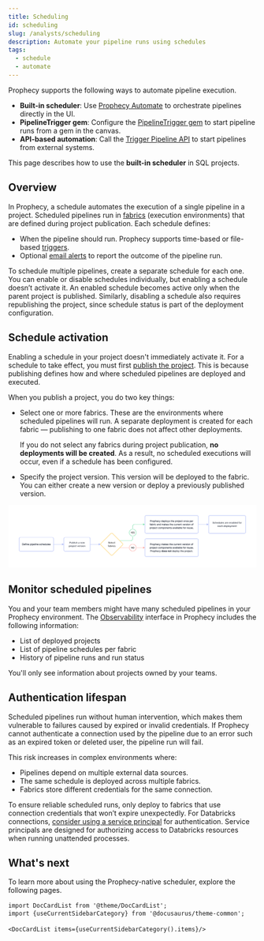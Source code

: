 ```yaml
---
title: Scheduling
id: scheduling
slug: /analysts/scheduling
description: Automate your pipeline runs using schedules
tags:
  - schedule
  - automate
---
```


Prophecy supports the following ways to automate pipeline execution.

- **Built-in scheduler**: Use [Prophecy Automate](/getting-started/editions/architecture/) to orchestrate pipelines directly in the UI.
- **PipelineTrigger gem**: Configure the [PipelineTrigger gem](/analysts/pipeline-trigger-gem) to start pipeline runs from a gem in the canvas.
- **API-based automation**: Call the [Trigger Pipeline API](/api/trigger-pipeline/trigger-pipeline-api) to start pipelines from external systems.

This page describes how to use the **built-in scheduler** in SQL projects.

## Overview

In Prophecy, a schedule automates the execution of a single pipeline in a project. Scheduled pipelines run in [fabrics](/core/prophecy-fabrics/) (execution environments) that are defined during project publication. Each schedule defines:

- When the pipeline should run. Prophecy supports time-based or file-based [triggers](/analysts/triggers).
- Optional [email alerts](/analysts/schedule-email-alerts) to report the outcome of the pipeline run.

To schedule multiple pipelines, create a separate schedule for each one. You can enable or disable schedules individually, but enabling a schedule doesn’t activate it. An enabled schedule becomes active only when the parent project is published. Similarly, disabling a schedule also requires republishing the project, since schedule status is part of the deployment configuration.

## Schedule activation

Enabling a schedule in your project doesn't immediately activate it. For a schedule to take effect, you must first [publish the project](/analysts/project-publication). This is because publishing defines how and where scheduled pipelines are deployed and executed.

When you publish a project, you do two key things:

- Select one or more fabrics. These are the environments where scheduled pipelines will run. A separate deployment is created for each fabric — publishing to one fabric does not affect other deployments.

  If you do not select any fabrics during project publication, **no deployments will be created**. As a result, no scheduled executions will occur, even if a schedule has been configured.

- Specify the project version. This version will be deployed to the fabric. You can either create a new version or deploy a previously published version.

![Scheduling flow](img/schedule-flow.png)

## Monitor scheduled pipelines

You and your team members might have many scheduled pipelines in your Prophecy environment. The [Observability](/analysts/monitoring) interface in Prophecy includes the following information:

- List of deployed projects
- List of pipeline schedules per fabric
- History of pipeline runs and run status

You'll only see information about projects owned by your teams.

## Authentication lifespan

Scheduled pipelines run without human intervention, which makes them vulnerable to failures caused by expired or invalid credentials. If Prophecy cannot authenticate a connection used by the pipeline due to an error such as an expired token or deleted user, the pipeline run will fail.

This risk increases in complex environments where:

- Pipelines depend on multiple external data sources.
- The same schedule is deployed across multiple fabrics.
- Fabrics store different credentials for the same connection.

To ensure reliable scheduled runs, only deploy to fabrics that use connection credentials that won’t expire unexpectedly. For Databricks connections, [consider using a service principal](/core/prophecy-fabrics/connections/databricks#authentication-methods) for authentication. Service principals are designed for authorizing access to Databricks resources when running unattended processes.

## What's next

To learn more about using the Prophecy-native scheduler, explore the following pages.

```mdx-code-block
import DocCardList from '@theme/DocCardList';
import {useCurrentSidebarCategory} from '@docusaurus/theme-common';

<DocCardList items={useCurrentSidebarCategory().items}/>
```
